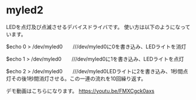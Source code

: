 # myled2
LEDを点灯及び点滅させるデバイスドライバです。
使い方は以下のようになっています。

$echo 0 > /dev/myled0　　///dev/myled0に0を書き込み、LEDライトを消灯

$echo 1 > /dev/myled0　　///dev/myled0に1を書き込み、LEDライトを点灯

$echo 2 > /dev/myled0　　///dev/myled0LEDライトに2を書き込み、1秒間点灯その後1秒間消灯させる。この一連の流れを10回繰り返す。

デモ動画はこちらになります。
https://youtu.be/FMXCgck0axs

